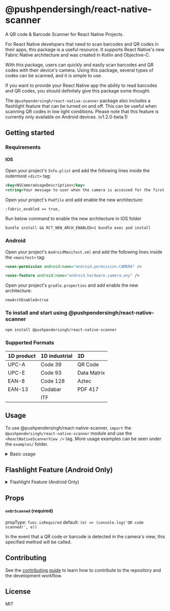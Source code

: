 # @pushpendersingh/react-native-scanner

A QR code & Barcode Scanner for React Native Projects.

For React Native developers that need to scan barcodes and QR codes in their apps, this package is a useful resource. It supports React Native's new Fabric Native architecture and was created in Kotlin and Objective-C.

With this package, users can quickly and easily scan barcodes and QR codes with their device's camera. Using this package, several types of codes can be scanned, and it is simple to use.

If you want to provide your React Native app the ability to read barcodes and QR codes, you should definitely give this package some thought.

The `@pushpendersingh/react-native-scanner` package also includes a flashlight feature that can be turned on and off. This can be useful when scanning QR codes in low light conditions. Please note that this feature is currently only available on Android devices. (v1.2.0-beta.1)

## Getting started

### Requirements

#### IOS

Open your project's `Info.plist` and add the following lines inside the outermost `<dict>` tag:

```xml
<key>NSCameraUsageDescription</key>
<string>Your message to user when the camera is accessed for the first time</string>
```

Open your project's `Podfile` and add enable the new architecture:

```
:fabric_enabled => true,
```

Run below command to enable the new architecture in IOS folder

```
bundle install && RCT_NEW_ARCH_ENABLED=1 bundle exec pod install
```

### Android

Open your project's `AndroidManifest.xml` and add the following lines inside the `<manifest>` tag:

```xml
<uses-permission android:name="android.permission.CAMERA" />

<uses-feature android:name="android.hardware.camera.any" />
```

Open your project's `gradle.properties` and add enable the new architecture:

```
newArchEnabled=true
```

### To install and start using @pushpendersingh/react-native-scanner

```sh
npm install @pushpendersingh/react-native-scanner
```

### Supported Formats

| 1D product            | 1D industrial | 2D             |
|:----------------------|:--------------|:---------------|
| UPC-A                 | Code 39       | QR Code        |
| UPC-E                 | Code 93       | Data Matrix    |
| EAN-8                 | Code 128      | Aztec          |
| EAN-13                | Codabar       | PDF 417        |
|                       | ITF           |                |

## Usage

To use @pushpendersingh/react-native-scanner, `import` the `@pushpendersingh/react-native-scanner` module and use the `<ReactNativeScannerView />` tag. More usage examples can be seen under the `examples/` folder.

<details>
  <summary>Basic usage</summary>

Here is an example of basic usage:

```js
import React, { useEffect, useState } from 'react';
import {
  Alert,
  Platform,
  useWindowDimensions,
  Text,
  SafeAreaView
} from 'react-native';

import { request, PERMISSIONS, openSettings, RESULTS } from 'react-native-permissions';
import { ReactNativeScannerView } from "@pushpendersingh/react-native-scanner";

export default function App() {

  const { height, width } = useWindowDimensions();
  const [isCameraPermissionGranted, setIsCameraPermissionGranted] = useState(false);

  useEffect(() => {
    checkCameraPermission();
  }, []);

  const checkCameraPermission = async () => {
    request(Platform.OS === 'ios' ? PERMISSIONS.IOS.CAMERA : PERMISSIONS.ANDROID.CAMERA)
      .then(async (result: any) => {
        switch (result) {
          case RESULTS.UNAVAILABLE:
            // console.log('This feature is not available (on this device / in this context)');
            break;
          case RESULTS.DENIED:
            Alert.alert("Permission Denied", "You need to grant camera permission first");
            openSettings();
            break;
          case RESULTS.GRANTED:
            setIsCameraPermissionGranted(true);
            break;
          case RESULTS.BLOCKED:
            Alert.alert("Permission Blocked", "You need to grant camera permission first");
            openSettings();
            break;
        }
      })
  };

  if (isCameraPermissionGranted) {
    return (
      <SafeAreaView style={{ flex: 1 }}>
        <ReactNativeScannerView
          style={{ height, width }}
          onQrScanned={(value: any) => {
            console.log(value.nativeEvent);
          }}
        />
      </SafeAreaView>
    );
  } else {
    return (
      <Text style={{ fontSize: 30, color: 'red' }}>
        You need to grant camera permission first
      </Text>
    );
  }
}
```
</details>

## Flashlight Feature (Android Only)

<details>
  <summary>Flashlight Feature (Android Only)</summary>

  To use the flashlight feature, add the following code to your project:

```jsx
import React, {useEffect, useRef, useState} from 'react';
import {
  Alert,
  Platform,
  useWindowDimensions,
  Text,
  SafeAreaView,
  TouchableOpacity,
} from 'react-native';

import {
  request,
  PERMISSIONS,
  openSettings,
  RESULTS,
} from 'react-native-permissions';
import {
  ReactNativeScannerView,
  Commands,
} from '@pushpendersingh/react-native-scanner';

export default function App() {
  const {height, width} = useWindowDimensions();
  const [isCameraPermissionGranted, setIsCameraPermissionGranted] =
    useState(false);
  const cameraRef = useRef(null);

  useEffect(() => {
    checkCameraPermission();

    return () => {
      Commands.releaseCamera(cameraRef.current);
    };
  }, []);

  const enableFlashlight = () => {
    Commands.enableFlashlight(cameraRef.current);
  };

  const disableFlashlight = () => {
    Commands.disableFlashlight(cameraRef.current);
  };

  const checkCameraPermission = async () => {
    request(
      Platform.OS === 'ios'
        ? PERMISSIONS.IOS.CAMERA
        : PERMISSIONS.ANDROID.CAMERA,
    ).then(async (result: any) => {
      switch (result) {
        case RESULTS.UNAVAILABLE:
          break;
        case RESULTS.DENIED:
          Alert.alert(
            'Permission Denied',
            'You need to grant camera permission first',
          );
          openSettings();
          break;
        case RESULTS.GRANTED:
          setIsCameraPermissionGranted(true);
          break;
        case RESULTS.BLOCKED:
          Alert.alert(
            'Permission Blocked',
            'You need to grant camera permission first',
          );
          openSettings();
          break;
      }
    });
  };

  if (isCameraPermissionGranted) {
    return (
      <SafeAreaView style={{flex: 1}}>
        <ReactNativeScannerView
          ref={ref => (cameraRef.current = ref)}
          style={{height, width}}
          onQrScanned={(value: any) => {
            console.log(value.nativeEvent);
          }}
        />

        <TouchableOpacity
          style={{
            position: 'absolute',
            bottom: 20,
            left: 20,
            padding: 10,
            backgroundColor: 'blue',
            borderRadius: 10,
          }}
          onPress={enableFlashlight}>
          <Text>Turn ON</Text>
        </TouchableOpacity>

        <TouchableOpacity
          style={{
            position: 'absolute',
            bottom: 20,
            right: 20,
            padding: 10,
            backgroundColor: 'blue',
            borderRadius: 10,
          }}
          onPress={disableFlashlight}>
          <Text>Turn OFF</Text>
        </TouchableOpacity>
      </SafeAreaView>
    );
  } else {
    return (
      <Text style={{fontSize: 30, color: 'red'}}>
        You need to grant camera permission first
      </Text>
    );
  }
}
```

</details>

## Props

#### `onQrScanned` (required)

propType: `func.isRequired`
default: `(e) => (console.log('QR code scanned!', e))`

In the event that a QR code or barcode is detected in the camera's view, this specified method will be called.

## Contributing

See the [contributing guide](CONTRIBUTING.md) to learn how to contribute to the repository and the development workflow.

## License

MIT
